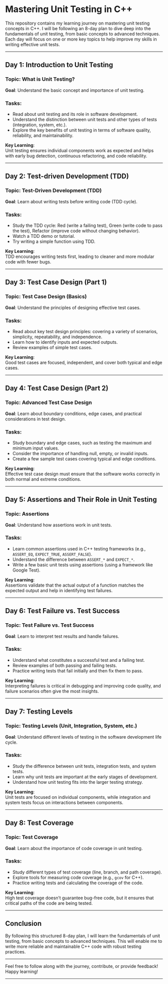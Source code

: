 # Mastering Unit Testing in C++

This repository contains my learning journey on mastering unit testing concepts in C++. I will be following an 8-day plan to dive deep into the fundamentals of unit testing, from basic concepts to advanced techniques. Each day will focus on one or more key topics to help improve my skills in writing effective unit tests.

---

## Day 1: Introduction to Unit Testing

### Topic: What is Unit Testing?

**Goal**: Understand the basic concept and importance of unit testing.

### Tasks:
- Read about unit testing and its role in software development.
- Understand the distinction between unit tests and other types of tests (integration, system, etc.).
- Explore the key benefits of unit testing in terms of software quality, reliability, and maintainability.

**Key Learning**:  
Unit testing ensures individual components work as expected and helps with early bug detection, continuous refactoring, and code reliability.

---

## Day 2: Test-driven Development (TDD)

### Topic: Test-Driven Development (TDD)

**Goal**: Learn about writing tests before writing code (TDD cycle).

### Tasks:
- Study the TDD cycle: Red (write a failing test), Green (write code to pass the test), Refactor (improve code without changing behavior).
- Watch a TDD demo or tutorial.
- Try writing a simple function using TDD.

**Key Learning**:  
TDD encourages writing tests first, leading to cleaner and more modular code with fewer bugs.

---

## Day 3: Test Case Design (Part 1)

### Topic: Test Case Design (Basics)

**Goal**: Understand the principles of designing effective test cases.

### Tasks:
- Read about key test design principles: covering a variety of scenarios, simplicity, repeatability, and independence.
- Learn how to identify inputs and expected outputs.
- Review examples of simple test cases.

**Key Learning**:  
Good test cases are focused, independent, and cover both typical and edge cases.

---

## Day 4: Test Case Design (Part 2)

### Topic: Advanced Test Case Design

**Goal**: Learn about boundary conditions, edge cases, and practical considerations in test design.

### Tasks:
- Study boundary and edge cases, such as testing the maximum and minimum input values.
- Consider the importance of handling null, empty, or invalid inputs.
- Create a few sample test cases covering typical and edge conditions.

**Key Learning**:  
Effective test case design must ensure that the software works correctly in both normal and extreme conditions.

---

## Day 5: Assertions and Their Role in Unit Testing

### Topic: Assertions

**Goal**: Understand how assertions work in unit tests.

### Tasks:
- Learn common assertions used in C++ testing frameworks (e.g., `ASSERT_EQ`, `EXPECT_TRUE`, `ASSERT_FALSE`).
- Understand the difference between `ASSERT_*` and `EXPECT_*`.
- Write a few basic unit tests using assertions (using a framework like Google Test).

**Key Learning**:  
Assertions validate that the actual output of a function matches the expected output and help in identifying test failures.

---

## Day 6: Test Failure vs. Test Success

### Topic: Test Failure vs. Test Success

**Goal**: Learn to interpret test results and handle failures.

### Tasks:
- Understand what constitutes a successful test and a failing test.
- Review examples of both passing and failing tests.
- Practice writing tests that fail initially and then fix them to pass.

**Key Learning**:  
Interpreting failures is critical in debugging and improving code quality, and failure scenarios often give the most insights.

---

## Day 7: Testing Levels

### Topic: Testing Levels (Unit, Integration, System, etc.)

**Goal**: Understand different levels of testing in the software development life cycle.

### Tasks:
- Study the difference between unit tests, integration tests, and system tests.
- Learn why unit tests are important at the early stages of development.
- Understand how unit testing fits into the larger testing strategy.

**Key Learning**:  
Unit tests are focused on individual components, while integration and system tests focus on interactions between components.

---

## Day 8: Test Coverage

### Topic: Test Coverage

**Goal**: Learn about the importance of code coverage in unit testing.

### Tasks:
- Study different types of test coverage (line, branch, and path coverage).
- Explore tools for measuring code coverage (e.g., `gcov` for C++).
- Practice writing tests and calculating the coverage of the code.

**Key Learning**:  
High test coverage doesn’t guarantee bug-free code, but it ensures that critical paths of the code are being tested.

---

## Conclusion

By following this structured 8-day plan, I will learn the fundamentals of unit testing, from basic concepts to advanced techniques. This will enable me to write more reliable and maintainable C++ code with robust testing practices.

---

Feel free to follow along with the journey, contribute, or provide feedback! Happy learning!

---

